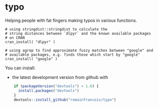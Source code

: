 # typo

Helping people with fat fingers making typos in various functions.

```
# using stringdist::stringdist to calculate the
# string distances between `dlpyr` and the known available packages
# on CRAN
cran_install( "dlpyr" )

# using agrep to find approximate fuzzy matches between "google" and
# available packages, e.g. finds those which start by "google"
cran_install( "google" ) 
```


You can install:

-   the latest development version from github with

```r
    if (packageVersion("devtools") < 1.6) {
      install.packages("devtools")
    }
    devtools::install_github("romainfrancois/typo")
```
